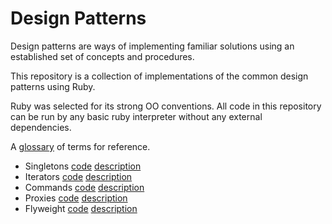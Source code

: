 # Design Patterns

Design patterns are ways of implementing familiar solutions using an established set of concepts and procedures.

This repository is a collection of implementations of the common design patterns using Ruby.

Ruby was selected for its strong OO conventions. All code in this repository can be run by any basic ruby interpreter without any external dependencies.

A [glossary](/glossary.md) of terms for reference.

- Singletons [code](/src/singletons.rb) [description](/src/singletons.md)
- Iterators [code](/src/iterators.rb) [description](/src/iterators.md)
- Commands [code](/src/commands.rb) [description](/src/commands.md)
- Proxies  [code](/src/proxies.rb) [description](/src/proxies.md)
- Flyweight [code](/src/flyweight.rb) [description](/src/flyweight.md)
